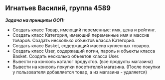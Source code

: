 ## Игнатьев Василий, группа 4589

***Задача на принципы ООП:***
* Создать класс Товар, имеющий переменные: имя, цена и рейтинг.
* Создать класс Категория, имеющий переменные имя и массив товаров. Создать несколько объектов класса Категория.
* Создать класс Basket, содержащий массив купленных товаров.
* Создать класс User, содержащий логин, пароль и объекты класса Basket. Создать несколько объектов класса User.
* Вывести на консоль каталог продуктов. (все продукты магазина)
* Вывести на консоль покупки посетителей магазина. (После покупки у пользователя добавляется товар, а из магазина - удаляется)
